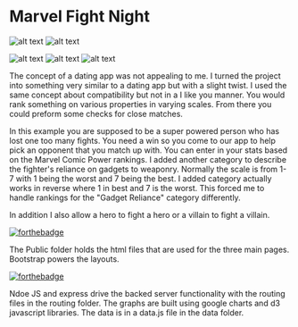 # Marvel Fight Night
![alt text](https://img.shields.io/badge/uses-Node-brightgreen.svg) ![alt text](https://img.shields.io/badge/uses-Express-brightgreen.svg) 

![alt text](https://img.shields.io/badge/uses-jQuery-blue.svg)  ![alt text](https://img.shields.io/badge/uses-D3-blue.svg) ![alt text](https://img.shields.io/badge/uses-Bootstrap-blue.svg)


The concept of a dating app was not appealing to me. I turned the project into something very similar to a dating app but with a slight twist. I used the same concept about compatibility but not in a I like you manner. You would rank something on various properties in varying scales. From there you could preform some checks for close matches. 

In this example you are supposed to be a super powered person who has lost one too many fights. You need a win so you come to our app to help pick an opponent that you match up with. You can enter in your stats based on the Marvel Comic Power rankings. I added another category to describe the fighter's reliance on gadgets to weaponry. Normally the scale is from 1-7 with 1 being the worst and 7 being the best. I added category actually works in reverse where 1 in best and 7 is the worst. This forced me to handle rankings for the "Gadget Reliance" category differently. 

In addition I also allow a hero to fight a hero or a villain to fight a villain. 

[![forthebadge](https://forthebadge.com/images/badges/uses-html.svg)](https://forthebadge.com)

The Public folder holds the html files that are used for the three main pages. Bootstrap powers the layouts.

[![forthebadge](https://forthebadge.com/images/badges/uses-js.svg)](https://forthebadge.com)

Ndoe JS and express drive the backed server functionality with the routing files in the routing folder.
The graphs are built using google charts and d3 javascript libraries. The data is in a data.js file in the data folder.
